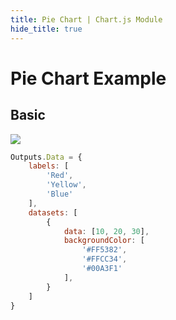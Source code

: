 ```yaml
---
title: Pie Chart | Chart.js Module
hide_title: true
---
```


# Pie Chart Example

## Basic

<div className="ndl-image-with-background l">

![](/library/modules/chartjs/charts/pie-chart.png)

</div>

```js
Outputs.Data = {
    labels: [
        'Red',
        'Yellow',
        'Blue'
    ],
    datasets: [
        {
            data: [10, 20, 30],
            backgroundColor: [
                '#FF5382',
                '#FFCC34',
                '#00A3F1'
            ],
        }
    ]
}
```
